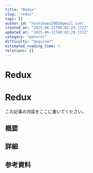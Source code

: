 ```yaml
---
title: "Redux"
slug: "redux"
tags: []
author_id: "hoshikawa2002@gmail.com"
created_at: "2025-06-11T08:03:29.172Z"
updated_at: "2025-06-11T08:03:29.172Z"
category: "general"
difficulty: "beginner"
estimated_reading_time: 5
relations: []
---
```


# Redux

# Redux

この記事の内容をここに書いてください。

## 概要

## 詳細

## 参考資料
